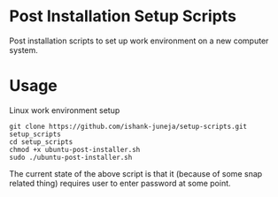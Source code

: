 # Post Installation Setup Scripts

Post installation scripts to set up work environment on a new computer system. 

# Usage
Linux work environment setup
```
git clone https://github.com/ishank-juneja/setup-scripts.git setup_scripts
cd setup_scripts
chmod +x ubuntu-post-installer.sh 
sudo ./ubuntu-post-installer.sh
```

The current state of the above script is that it (because of some snap related thing) requires user to enter password at some point.